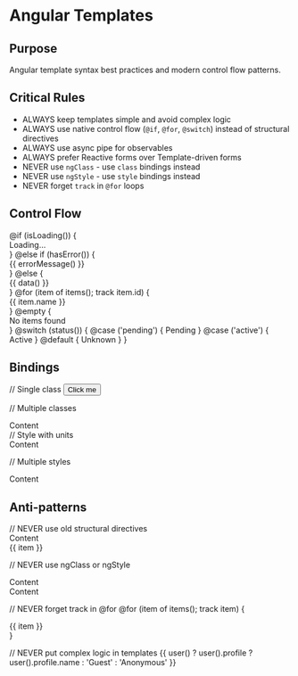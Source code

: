 # Angular Templates

## Purpose
Angular template syntax best practices and modern control flow patterns.

## Critical Rules

- ALWAYS keep templates simple and avoid complex logic
- ALWAYS use native control flow (`@if`, `@for`, `@switch`) instead of structural directives
- ALWAYS use async pipe for observables
- ALWAYS prefer Reactive forms over Template-driven forms
- NEVER use `ngClass` - use `class` bindings instead
- NEVER use `ngStyle` - use `style` bindings instead
- NEVER forget `track` in `@for` loops

## Control Flow

<pattern context="if-else">
@if (isLoading()) {
  <div class="spinner">Loading...</div>
} @else if (hasError()) {
  <div class="error">{{ errorMessage() }}</div>
} @else {
  <div class="content">{{ data() }}</div>
}
</pattern>

<pattern context="for-loops">
@for (item of items(); track item.id) {
  <div class="item">{{ item.name }}</div>
} @empty {
  <div class="empty-state">No items found</div>
}
</pattern>

<pattern context="switch-case">
@switch (status()) {
  @case ('pending') {
    <span class="badge badge-warning">Pending</span>
  }
  @case ('active') {
    <span class="badge badge-success">Active</span>
  }
  @default {
    <span class="badge">Unknown</span>
  }
}
</pattern>

## Bindings

<pattern context="class-bindings">
// Single class
<button [class.active]="isActive()">Click me</button>

// Multiple classes
<div [class]="{
  'card': true,
  'card-highlighted': isHighlighted(),
  'card-disabled': isDisabled()
}">
  Content
</div>
</pattern>

<pattern context="style-bindings">
// Style with units
<div [style.width.px]="width()" [style.height.px]="height()">
  Content
</div>

// Multiple styles
<div [style]="{
  'width.px': width(),
  'background-color': bgColor()
}">
  Content
</div>
</pattern>

## Anti-patterns

<avoid>
// NEVER use old structural directives
<div *ngIf="condition">Content</div>
<div *ngFor="let item of items">{{ item }}</div>

// NEVER use ngClass or ngStyle
<div [ngClass]="classes">Content</div>
<div [ngStyle]="styles">Content</div>

// NEVER forget track in @for
@for (item of items(); track item) { <!-- Should use item.id -->
  <div>{{ item }}</div>
}

// NEVER put complex logic in templates
{{ user() ? user().profile ? user().profile.name : 'Guest' : 'Anonymous' }}
</avoid>

